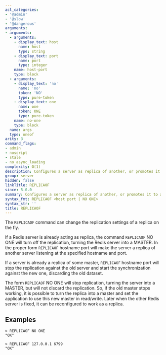 ```yaml
---
acl_categories:
- '@admin'
- '@slow'
- '@dangerous'
arguments:
- arguments:
  - arguments:
    - display_text: host
      name: host
      type: string
    - display_text: port
      name: port
      type: integer
    name: host-port
    type: block
  - arguments:
    - display_text: 'no'
      name: 'no'
      token: 'NO'
      type: pure-token
    - display_text: one
      name: one
      token: ONE
      type: pure-token
    name: no-one
    type: block
  name: args
  type: oneof
arity: 3
command_flags:
- admin
- noscript
- stale
- no_async_loading
complexity: O(1)
description: Configures a server as replica of another, or promotes it to a master.
group: server
hidden: false
linkTitle: REPLICAOF
since: 5.0.0
summary: Configures a server as replica of another, or promotes it to a master.
syntax_fmt: REPLICAOF <host port | NO ONE>
syntax_str: ''
title: REPLICAOF
---
```

The `REPLICAOF` command can change the replication settings of a replica on the fly.

If a Redis server is already acting as replica, the command `REPLICAOF` NO ONE will turn off the replication, turning the Redis server into a MASTER.  In the proper form `REPLICAOF` hostname port will make the server a replica of another server listening at the specified hostname and port.

If a server is already a replica of some master, `REPLICAOF` hostname port will stop the replication against the old server and start the synchronization against the new one, discarding the old dataset.

The form `REPLICAOF` NO ONE will stop replication, turning the server into a MASTER, but will not discard the replication. So, if the old master stops working, it is possible to turn the replica into a master and set the application to use this new master in read/write. Later when the other Redis server is fixed, it can be reconfigured to work as a replica.

## Examples

```
> REPLICAOF NO ONE
"OK"

> REPLICAOF 127.0.0.1 6799
"OK"
```
